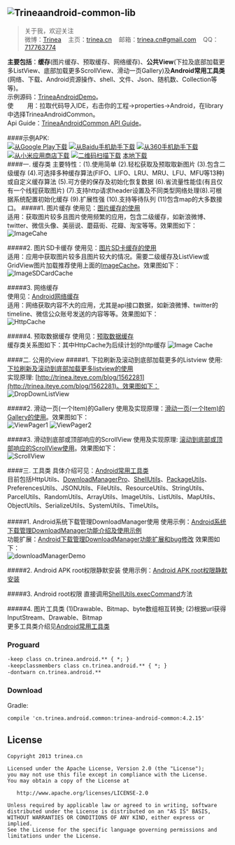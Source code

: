![Trinea](http://farm8.staticflickr.com/7426/9456847893_053161c7a4_o.png)android-common-lib
-------------
> 关于我，欢迎关注  
> 微博：<a title="Android 技术及移动互联网分享" href="http://weibo.com/trinea?s=6cm7D0" target="_blank">Trinea</a>&nbsp;&nbsp;&nbsp;&nbsp;主页：<a title="关注于 Android、Java、性能优化、开源项目" href="http://www.trinea.cn/" target="_blank">trinea.cn</a>&nbsp;&nbsp;&nbsp;&nbsp;邮箱：<a title="欢迎邮件与我交流" href="mailto:trinea.cn@gmail.com" target="_blank">trinea.cn#gmail.com</a>&nbsp;&nbsp;&nbsp;&nbsp;QQ：<a title="欢迎 Q 我" href="http://wpa.qq.com/msgrd?v=3&amp;uin=717763774&amp;site=qq&amp;menu=yes" target="_blank">717763774</a>  

**主要包括**：<strong>缓存</strong>(图片缓存、预取缓存、网络缓存)、<strong>公共View</strong>(下拉及底部加载更多ListView、底部加载更多ScrollView、滑动一页Gallery)及<strong>Android常用工具类</strong>(网络、下载、Android资源操作、shell、文件、Json、随机数、Collection等等)。    
示例源码：[TrineaAndroidDemo](https://github.com/Trinea/AndroidDemo)。  
使&nbsp;&nbsp;&nbsp;&nbsp;&nbsp;&nbsp;&nbsp;&nbsp;用：拉取代码导入IDE，右击你的工程->properties->Android，在library中选择TrineaAndroidCommon。  
Api Guide：[TrineaAndroidCommon API Guide](http://trinea.github.io/doc/trinea_android_common/index.html)。  

####示例APK:  
<a href="https://play.google.com/store/apps/details?id=cn.trinea.android.demo" target="_blank" title="从Google Play下载"><img src="http://www.android.com/images/brand/get_it_on_play_logo_small.png" title="从Google Play下载"/></a>
    <a href="http://as.baidu.com/a/item?docid=5499464" target="_blank" title="从Baidu手机助手下载"><img src="http://farm3.staticflickr.com/2826/11928623406_b9e8d39bd7_o.png" title="从Baidu手机助手下载"/></a>
    <a href="http://zhushou.360.cn/detail/index/soft_id/994107" target="_blank" title="从360手机助手下载"><img src="http://farm4.staticflickr.com/3775/11983355756_f8548f4c17_o.png" title="从360手机助手下载"/></a>
    <a href="http://app.xiaomi.com/detail/54761" target="_blank" title="从小米应用商店下载"><img src="http://farm8.staticflickr.com/7380/11982503045_b0538df5f5_o.png" title="从小米应用商店下载"/></a>
    <a href="http://trinea.github.com/apk/trinea-android-demo.apk" target="_blank" title="二维码扫描下载"><img src="https://farm3.staticflickr.com/2930/14017948972_bafb6df1b5_o.png" title="二维码扫描下载"/></a>
    <a href="http://trinea.github.com/apk/trinea-android-demo.apk" target="_blank" title="点击下载到本地">本地下载</a>  
####一. 缓存类
主要特性：(1).使用简单 (2).轻松获取及预取取新图片 (3).包含二级缓存 (4).可选择多种缓存算法(FIFO、LIFO、LRU、MRU、LFU、MFU等13种)或自定义缓存算法 (5).可方便的保存及初始化恢复数据 (6).省流量性能佳(有且仅有一个线程获取图片) (7).支持http请求header设置及不同类型网络处理(8).可根据系统配置初始化缓存 (9).扩展性强 (10).支持等待队列 (11)包含map的大多数接口。
#####1. 图片缓存
使用见：[图片缓存的使用](http://www.trinea.cn/android/android-imagecache/)  
适用：获取图片较多且图片使用频繁的应用，包含二级缓存，如新浪微博、twitter、微信头像、美丽说、蘑菇街、花瓣、淘宝等等。效果图如下：  
![ImageCahe](http://farm4.staticflickr.com/3710/9312163125_81f1c1997b_o.jpg)
  

#####2. 图片SD卡缓存
使用见：[图片SD卡缓存的使用](http://www.trinea.cn/android/android-imagesdcardcache/)  
适用：应用中获取图片较多且图片较大的情况。需要二级缓存及ListView或GridView图片加载推荐使用上面的[ImageCache](http://www.trinea.cn/android/android-imagecache/)。效果图如下：  
![ImageSDCardCache](http://farm3.staticflickr.com/2834/9314949798_ea69bdb5e8_o.jpg)
  
  
#####3.  网络缓存  
使用见：[Android网络缓存](http://www.trinea.cn/android/android-http-cache)  
适用：网络获取内容不大的应用，尤其是api接口数据，如新浪微博、twitter的timeline、微信公众账号发送的内容等等。效果图如下：  
![HttpCache](http://farm3.staticflickr.com/2843/12566457534_2cfa4297a1_o.jpg)  


#####4. 预取数据缓存
使用见：[预取数据缓存](http://www.trinea.cn/android/preloaddatacache/)  
缓存类关系图如下：其中HttpCache为后续计划的http缓存 
![Image Cache](https://farm8.staticflickr.com/7336/13991252450_f1e154012d_o.png)  

####二. 公用的view
#####1. 下拉刷新及滚动到底部加载更多的Listview
使用: [下拉刷新及滚动到底部加载更多listview的使用](http://www.trinea.cn/android/dropdown-to-refresh-and-bottom-load-more-listview/)  
实现原理: [http://trinea.iteye.com/blog/1562281](http://trinea.iteye.com/blog/1562281)。效果图如下：  
![DropDownListView](http://farm8.staticflickr.com/7376/9312162951_74b597ebaa_o.jpg)
  

#####2. 滑动一页(一个Item)的Gallery
使用及实现原理：[滑动一页(一个Item)的Gallery的使用](http://www.trinea.cn/android/gallery-scroll-one-page/)。效果图如下：  
![ViewPager1](http://farm8.staticflickr.com/7330/9321381014_fb404e2430_o.jpg)
![ViewPager2](http://farm3.staticflickr.com/2827/9321380982_d8619d1601_o.jpg)
  

#####3. 滑动到底部或顶部响应的ScrollView
使用及实现原理: [滚动到底部或顶部响应的ScrollView使用](http://www.trinea.cn/android/on-bottom-load-more-scrollview/)。效果图如下：  
![ScrollView](http://farm4.staticflickr.com/3669/9459686814_1a523ceeb6_o.jpg)


####三. 工具类
具体介绍可见：[Android常用工具类](http://www.trinea.cn/android/android-common-utils/)  
目前包括HttpUtils、[DownloadManagerPro](http://www.trinea.cn/android/android-downloadmanager/)、[ShellUtils](http://www.trinea.cn/android/android-java-execute-shell-commands/)、[PackageUtils](http://www.trinea.cn/android/android-silent-install/)、PreferencesUtils、JSONUtils、FileUtils、ResourceUtils、StringUtils、ParcelUtils、RandomUtils、ArrayUtils、ImageUtils、ListUtils、MapUtils、ObjectUtils、SerializeUtils、SystemUtils、TimeUtils。  
<br/>
#####1. Android系统下载管理DownloadManager使用
使用示例：[Android系统下载管理DownloadManager功能介绍及使用示例](http://www.trinea.cn/android/android-downloadmanager/)  
功能扩展：[Android下载管理DownloadManager功能扩展和bug修改](http://www.trinea.cn/android/android-downloadmanager-pro/)
效果图如下：  
![downloadManagerDemo](http://www.trinea.cn/wp-content/uploads/2013/05/downloadDemo2.gif)  
  
#####2. Android APK root权限静默安装
使用示例：[Android APK root权限静默安装](http://www.trinea.cn/android/android-silent-install/)
  
#####3. Android root权限
直接调用[ShellUtils.execCommand](https://github.com/Trinea/AndroidCommon/blob/master/src/cn/trinea/android/common/util/ShellUtils.java#LC43)方法
  
#####4. 图片工具类
(1)Drawable、Bitmap、byte数组相互转换; (2)根据url获得InputStream、Drawable、Bitmap  
更多工具类介绍见[Android常用工具类](http://www.trinea.cn/android/android-common-utils/)
   
   
### Proguard
``` xml
-keep class cn.trinea.android.** { *; }
-keepclassmembers class cn.trinea.android.** { *; }
-dontwarn cn.trinea.android.**
```

### Download
Gradle:  
``` xml
compile 'cn.trinea.android.common:trinea-android-common:4.2.15'
```

## License

    Copyright 2013 trinea.cn

    Licensed under the Apache License, Version 2.0 (the "License");
    you may not use this file except in compliance with the License.
    You may obtain a copy of the License at

       http://www.apache.org/licenses/LICENSE-2.0

    Unless required by applicable law or agreed to in writing, software
    distributed under the License is distributed on an "AS IS" BASIS,
    WITHOUT WARRANTIES OR CONDITIONS OF ANY KIND, either express or implied.
    See the License for the specific language governing permissions and
    limitations under the License.

